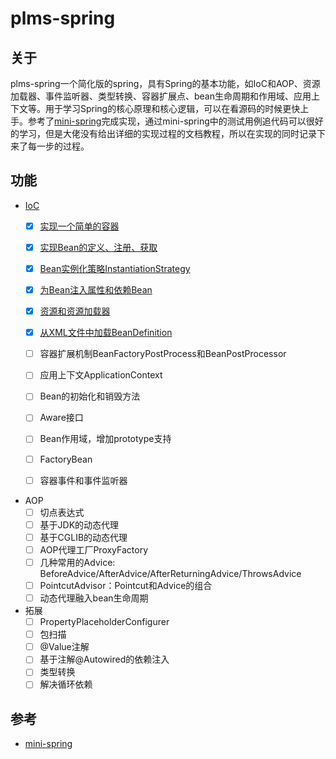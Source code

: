 # plms-spring

## 关于

plms-spring一个简化版的spring，具有Spring的基本功能，如IoC和AOP、资源加载器、事件监听器、类型转换、容器扩展点、bean生命周期和作用域、应用上下文等。用于学习Spring的核心原理和核心逻辑，可以在看源码的时候更快上手。参考了[mini-spring](https://github.com/DerekYRC/mini-spring)完成实现，通过mini-spring中的测试用例追代码可以很好的学习，但是大佬没有给出详细的实现过程的文档教程，所以在实现的同时记录下来了每一步的过程。

## 功能

- [IoC](https://github.com/bigboss2063/plms-spring/blob/main/changelog.md#ioc)
    - [x] [实现一个简单的容器](https://github.com/bigboss2063/plms-spring/blob/main/changelog.md#%E5%AE%9E%E7%8E%B0%E4%B8%80%E4%B8%AA%E7%AE%80%E5%8D%95%E7%9A%84bean%E5%AE%B9%E5%99%A8)

    - [x] [实现Bean的定义、注册、获取](https://github.com/bigboss2063/plms-spring/blob/main/changelog.md#%E5%AE%9E%E7%8E%B0bean%E7%9A%84%E5%AE%9A%E4%B9%89%E6%B3%A8%E5%86%8C%E5%92%8C%E8%8E%B7%E5%8F%96)

    - [x] [Bean实例化策略InstantiationStrategy](https://github.com/bigboss2063/plms-spring/blob/main/changelog.md#bean%E5%AE%9E%E4%BE%8B%E5%8C%96%E7%AD%96%E7%95%A5instantiationstrategy)

    - [x] [为Bean注入属性和依赖Bean](https://github.com/bigboss2063/plms-spring/blob/main/changelog.md#%E4%B8%BAbean%E6%B3%A8%E5%85%A5%E5%B1%9E%E6%80%A7%E5%92%8C%E4%BE%9D%E8%B5%96bean)

    - [x] [资源和资源加载器](https://github.com/bigboss2063/plms-spring/blob/main/changelog.md#%E8%B5%84%E6%BA%90%E5%92%8C%E8%B5%84%E6%BA%90%E5%8A%A0%E8%BD%BD%E5%99%A8)

    - [x] [从XML文件中加载BeanDefinition](https://github.com/bigboss2063/plms-spring/blob/main/changelog.md#%E4%BB%8Exml%E6%96%87%E4%BB%B6%E4%B8%AD%E5%8A%A0%E8%BD%BDbeandefinition)
    
    - [ ] 容器扩展机制BeanFactoryPostProcess和BeanPostProcessor

    - [ ] 应用上下文ApplicationContext

    - [ ] Bean的初始化和销毁方法

    - [ ] Aware接口

    - [ ] Bean作用域，增加prototype支持

    - [ ] FactoryBean

    - [ ] 容器事件和事件监听器
- AOP  
    - [ ] 切点表达式
    - [ ] 基于JDK的动态代理
    - [ ] 基于CGLIB的动态代理
    - [ ] AOP代理工厂ProxyFactory
    - [ ] 几种常用的Advice: BeforeAdvice/AfterAdvice/AfterReturningAdvice/ThrowsAdvice
    - [ ] PointcutAdvisor：Pointcut和Advice的组合
    - [ ] 动态代理融入bean生命周期
- 拓展
    - [ ] PropertyPlaceholderConfigurer
    - [ ] 包扫描
    - [ ] @Value注解
    - [ ] 基于注解@Autowired的依赖注入
    - [ ] 类型转换
    - [ ] 解决循环依赖

## 参考

- [mini-spring](https://github.com/DerekYRC/mini-spring)
